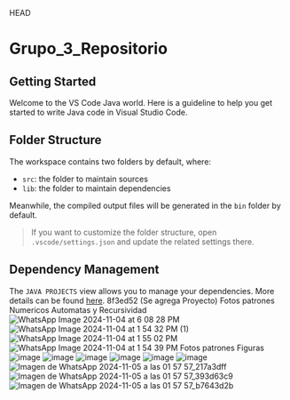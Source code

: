 HEAD
# Grupo_3_Repositorio
## Getting Started

Welcome to the VS Code Java world. Here is a guideline to help you get started to write Java code in Visual Studio Code.

## Folder Structure

The workspace contains two folders by default, where:

- `src`: the folder to maintain sources
- `lib`: the folder to maintain dependencies

Meanwhile, the compiled output files will be generated in the `bin` folder by default.

> If you want to customize the folder structure, open `.vscode/settings.json` and update the related settings there.

## Dependency Management

The `JAVA PROJECTS` view allows you to manage your dependencies. More details can be found [here](https://github.com/microsoft/vscode-java-dependency#manage-dependencies).
 8f3ed52 (Se agrega Proyecto)
Fotos patrones Numericos Automatas y Recursividad 
![WhatsApp Image 2024-11-04 at 6 08 28 PM](https://github.com/user-attachments/assets/1bdf4562-3312-4397-ac23-2b910a43d7ba)
![WhatsApp Image 2024-11-04 at 1 54 32 PM (1)](https://github.com/user-attachments/assets/0e302c47-0ea8-44b7-a7b9-456bc3f84043)
![WhatsApp Image 2024-11-04 at 1 55 02 PM](https://github.com/user-attachments/assets/29828796-e45d-4288-8b25-0bf316d47c85)
![WhatsApp Image 2024-11-04 at 1 54 39 PM](https://github.com/user-attachments/assets/87a44257-fdf6-445b-9ac5-235af569e667)
Fotos patrones Figuras
![image](https://github.com/user-attachments/assets/de3d3c1c-21bb-425e-8ce2-3507ce6cfa63)
![image](https://github.com/user-attachments/assets/9486af4e-864f-4788-9594-eb605742189e)
![image](https://github.com/user-attachments/assets/5fe17f65-2eea-41ab-83ef-2429ca6d42a0)
![image](https://github.com/user-attachments/assets/c83d05ed-99f8-4e87-a8e5-1139c56da73a)
![image](https://github.com/user-attachments/assets/91371eed-65df-424f-b34b-20db07555683)
![image](https://github.com/user-attachments/assets/d34b5e87-1814-4510-b078-78e1895dd361)
![Imagen de WhatsApp 2024-11-05 a las 01 57 57_217a3dff](https://github.com/user-attachments/assets/e4e8d4e4-86fa-40fc-9ec1-deb2192a8292)
![Imagen de WhatsApp 2024-11-05 a las 01 57 57_393d63c9](https://github.com/user-attachments/assets/19c7d0cb-0a56-4a54-90a4-fe7f09a0731e)
![Imagen de WhatsApp 2024-11-05 a las 01 57 57_b7643d2b](https://github.com/user-attachments/assets/d256ef58-882a-477c-8d93-81458d2bfd50)
